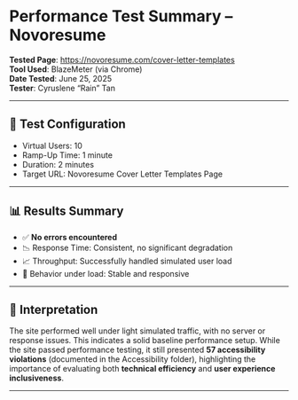 # Performance Test Summary – Novoresume

**Tested Page**: https://novoresume.com/cover-letter-templates  
**Tool Used**: BlazeMeter (via Chrome)  
**Date Tested**: June 25, 2025  
**Tester**: Cyruslene “Rain” Tan  

---

## 🧪 Test Configuration

- Virtual Users: 10  
- Ramp-Up Time: 1 minute  
- Duration: 2 minutes  
- Target URL: Novoresume Cover Letter Templates Page

---

## 📊 Results Summary

- ✅ **No errors encountered**
- 📉 Response Time: Consistent, no significant degradation
- 📈 Throughput: Successfully handled simulated user load
- 🔁 Behavior under load: Stable and responsive

---

## 🧠 Interpretation

The site performed well under light simulated traffic, with no server or response issues. This indicates a solid baseline performance setup. While the site passed performance testing, it still presented **57 accessibility violations** (documented in the Accessibility folder), highlighting the importance of evaluating both **technical efficiency** and **user experience inclusiveness**.

---


